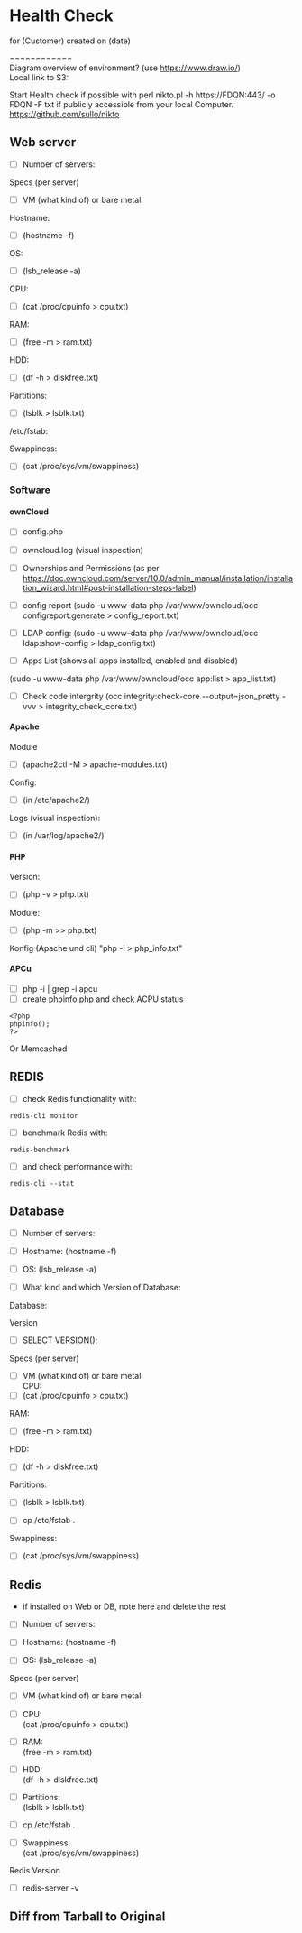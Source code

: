# Health Check
for (Customer)
created on (date)

============  
Diagram overview of environment? (use https://www.draw.io/)  
Local link to S3: 

Start Health check if possible with perl nikto.pl -h https://FDQN:443/ -o FDQN -F txt if publicly accessible from your local Computer.
https://github.com/sullo/nikto

## Web server
- [ ] Number of servers:

Specs (per server)  
- [ ] VM (what kind of) or bare metal:

Hostname:  
- [ ] (hostname -f)

OS:  
- [ ] (lsb_release -a)

CPU:  
- [ ] (cat /proc/cpuinfo > cpu.txt)

RAM:  
- [ ] (free -m > ram.txt)

HDD:  
- [ ] (df -h > diskfree.txt)

Partitions:  
- [ ] (lsblk > lsblk.txt)

/etc/fstab:

Swappiness:  
- [ ] (cat /proc/sys/vm/swappiness)

### Software

#### ownCloud

- [ ] config.php

- [ ] owncloud.log (visual inspection)

- [ ] Ownerships and Permissions
(as per https://doc.owncloud.com/server/10.0/admin_manual/installation/installation_wizard.html#post-installation-steps-label)

- [ ] config report
(sudo -u www-data php /var/www/owncloud/occ configreport:generate > config_report.txt)

- [ ] LDAP config:
(sudo -u www-data php /var/www/owncloud/occ ldap:show-config > ldap_config.txt)

- [ ] Apps List (shows all apps installed, enabled and disabled)

(sudo -u www-data php /var/www/owncloud/occ app:list > app_list.txt)

- [ ] Check code intergrity
(occ integrity:check-core --output=json_pretty -vvv > integrity_check_core.txt)

#### Apache
Module
- [ ] (apache2ctl -M > apache-modules.txt)

Config:
- [ ] (in /etc/apache2/)

Logs (visual inspection):
- [ ] (in /var/log/apache2/)


#### PHP
Version:
- [ ] (php -v > php.txt)

Module:
- [ ] (php -m >> php.txt)

Konfig (Apache und cli) "php -i > php_info.txt"

#### APCu
- [ ]  php -i | grep -i apcu
- [ ]  create phpinfo.php and check ACPU status
```
<?php
phpinfo();
?>
```
Or Memcached

## REDIS
- [ ] check Redis functionality with:  
```
redis-cli monitor
```
- [ ] benchmark Redis with:  
```
redis-benchmark
```
- [ ] and check performance with:
```
redis-cli --stat
```
## Database

- [ ] Number of servers:

- [ ] Hostname:
(hostname -f)

- [ ] OS:
(lsb_release -a)

- [ ] What kind and which Version of Database: 

Database:

Version 
- [ ] SELECT VERSION();


Specs (per server)  
- [ ] VM (what kind of) or bare metal:  
CPU:  
- [ ] (cat /proc/cpuinfo > cpu.txt)

RAM:  
- [ ] (free -m > ram.txt)

HDD:  
- [ ] (df -h > diskfree.txt)

Partitions:  
- [ ] (lsblk > lsblk.txt)

- [ ] cp /etc/fstab .

Swappiness:  
- [ ] (cat /proc/sys/vm/swappiness)

## Redis

- if installed on Web or DB, note here and delete the rest

- [ ] Number of servers:

- [ ] Hostname:
(hostname -f)

- [ ] OS:
(lsb_release -a)

Specs (per server)  
- [ ] VM (what kind of) or bare metal:  
- [ ] CPU:  
(cat /proc/cpuinfo > cpu.txt)

- [ ] RAM:  
(free -m > ram.txt)

- [ ] HDD:  
(df -h > diskfree.txt)

- [ ] Partitions:  
(lsblk > lsblk.txt)

- [ ] cp /etc/fstab .

- [ ] Swappiness:  
(cat /proc/sys/vm/swappiness)

Redis Version 

- [ ] redis-server -v



## Diff from Tarball to Original



